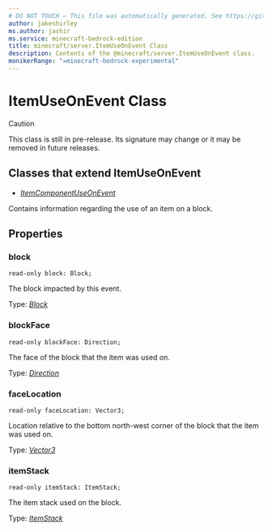 ```yaml
---
# DO NOT TOUCH — This file was automatically generated. See https://github.com/mojang/minecraftapidocsgenerator to modify descriptions, examples, etc.
author: jakeshirley
ms.author: jashir
ms.service: minecraft-bedrock-edition
title: minecraft/server.ItemUseOnEvent Class
description: Contents of the @minecraft/server.ItemUseOnEvent class.
monikerRange: "=minecraft-bedrock-experimental"
---
```

# ItemUseOnEvent Class

> [!CAUTION]
> This class is still in pre-release.  Its signature may change or it may be removed in future releases.

## Classes that extend ItemUseOnEvent
- [*ItemComponentUseOnEvent*](ItemComponentUseOnEvent.md)

Contains information regarding the use of an item on a block.

## Properties

### **block**
`read-only block: Block;`

The block impacted by this event.

Type: [*Block*](Block.md)

### **blockFace**
`read-only blockFace: Direction;`

The face of the block that the item was used on.

Type: [*Direction*](Direction.md)

### **faceLocation**
`read-only faceLocation: Vector3;`

Location relative to the bottom north-west corner of the block that the item was used on.

Type: [*Vector3*](Vector3.md)

### **itemStack**
`read-only itemStack: ItemStack;`

The item stack used on the block.

Type: [*ItemStack*](ItemStack.md)
